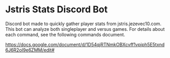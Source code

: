 # Jstris Stats Discord Bot

Discord bot made to quickly gather player stats from jstris.jezevec10.com. This bot can analyze both singleplayer and versus games. For details about each command, see the following commands document.

https://docs.google.com/document/d/1D54qjRTNmkOBXcvff1vpiph5E5txnd6J6R2oI9e6ZMM/edit#
